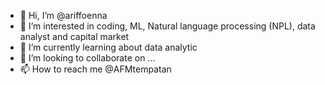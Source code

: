 - 👋 Hi, I’m @ariffoenna
- 👀 I’m interested in coding, ML, Natural language processing (NPL), data analyst and capital market
- 🌱 I’m currently learning about data analytic
- 💞️ I’m looking to collaborate on ...
- 📫 How to reach me @AFMtempatan

<!---
foenna15/foenna15 is a ✨ special ✨ repository because its `README.md` (this file) appears on your GitHub profile.
You can click the Preview link to take a look at your changes.
--->

